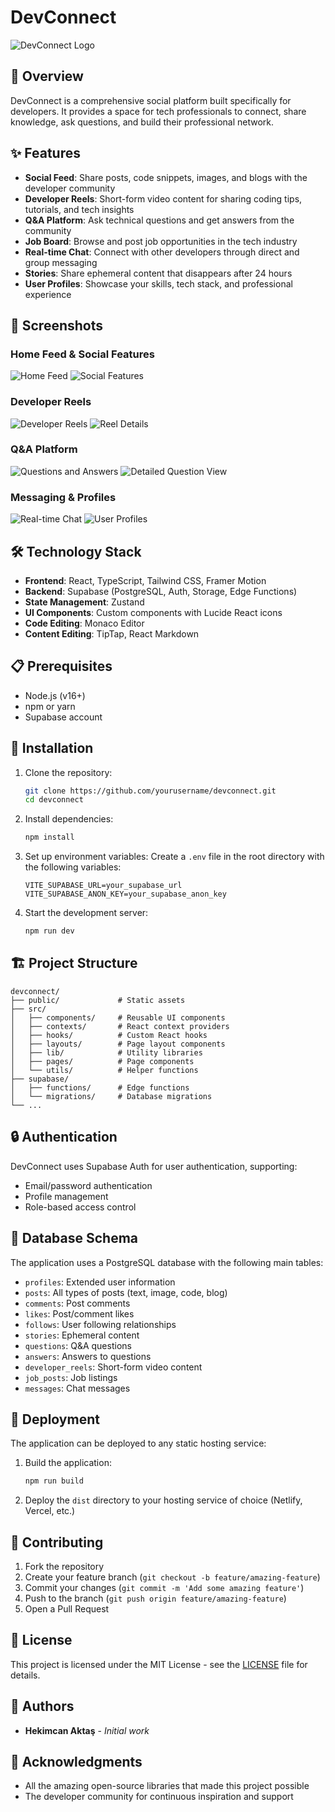 # DevConnect

![DevConnect Logo](https://upload.wikimedia.org/wikipedia/commons/8/89/Portrait_Placeholder.png)

## 🚀 Overview

DevConnect is a comprehensive social platform built specifically for developers. It provides a space for tech professionals to connect, share knowledge, ask questions, and build their professional network.

## ✨ Features

- **Social Feed**: Share posts, code snippets, images, and blogs with the developer community
- **Developer Reels**: Short-form video content for sharing coding tips, tutorials, and tech insights
- **Q&A Platform**: Ask technical questions and get answers from the community
- **Job Board**: Browse and post job opportunities in the tech industry
- **Real-time Chat**: Connect with other developers through direct and group messaging
- **Stories**: Share ephemeral content that disappears after 24 hours
- **User Profiles**: Showcase your skills, tech stack, and professional experience

## 📸 Screenshots

### Home Feed & Social Features
![Home Feed](1.png)
![Social Features](2.png)

### Developer Reels
![Developer Reels](3.png)
![Reel Details](4.png)

### Q&A Platform
![Questions and Answers](5.png)
![Detailed Question View](6.png)

### Messaging & Profiles
![Real-time Chat](7.png)
![User Profiles](8.png)

## 🛠️ Technology Stack

- **Frontend**: React, TypeScript, Tailwind CSS, Framer Motion
- **Backend**: Supabase (PostgreSQL, Auth, Storage, Edge Functions)
- **State Management**: Zustand
- **UI Components**: Custom components with Lucide React icons
- **Code Editing**: Monaco Editor
- **Content Editing**: TipTap, React Markdown

## 📋 Prerequisites

- Node.js (v16+)
- npm or yarn
- Supabase account

## 🔧 Installation

1. Clone the repository:
   ```bash
   git clone https://github.com/yourusername/devconnect.git
   cd devconnect
   ```

2. Install dependencies:
   ```bash
   npm install
   ```

3. Set up environment variables:
   Create a `.env` file in the root directory with the following variables:
   ```
   VITE_SUPABASE_URL=your_supabase_url
   VITE_SUPABASE_ANON_KEY=your_supabase_anon_key
   ```

4. Start the development server:
   ```bash
   npm run dev
   ```

## 🏗️ Project Structure

```
devconnect/
├── public/             # Static assets
├── src/
│   ├── components/     # Reusable UI components
│   ├── contexts/       # React context providers
│   ├── hooks/          # Custom React hooks
│   ├── layouts/        # Page layout components
│   ├── lib/            # Utility libraries
│   ├── pages/          # Page components
│   └── utils/          # Helper functions
├── supabase/
│   ├── functions/      # Edge functions
│   └── migrations/     # Database migrations
└── ...
```

## 🔒 Authentication

DevConnect uses Supabase Auth for user authentication, supporting:
- Email/password authentication
- Profile management
- Role-based access control

## 💾 Database Schema

The application uses a PostgreSQL database with the following main tables:
- `profiles`: Extended user information
- `posts`: All types of posts (text, image, code, blog)
- `comments`: Post comments
- `likes`: Post/comment likes
- `follows`: User following relationships
- `stories`: Ephemeral content
- `questions`: Q&A questions
- `answers`: Answers to questions
- `developer_reels`: Short-form video content
- `job_posts`: Job listings
- `messages`: Chat messages

## 🚀 Deployment

The application can be deployed to any static hosting service:

1. Build the application:
   ```bash
   npm run build
   ```

2. Deploy the `dist` directory to your hosting service of choice (Netlify, Vercel, etc.)

## 🤝 Contributing

1. Fork the repository
2. Create your feature branch (`git checkout -b feature/amazing-feature`)
3. Commit your changes (`git commit -m 'Add some amazing feature'`)
4. Push to the branch (`git push origin feature/amazing-feature`)
5. Open a Pull Request

## 📄 License

This project is licensed under the MIT License - see the [LICENSE](LICENSE) file for details.

## 👥 Authors

- **Hekimcan Aktaş** - *Initial work*

## 🙏 Acknowledgments

- All the amazing open-source libraries that made this project possible
- The developer community for continuous inspiration and support